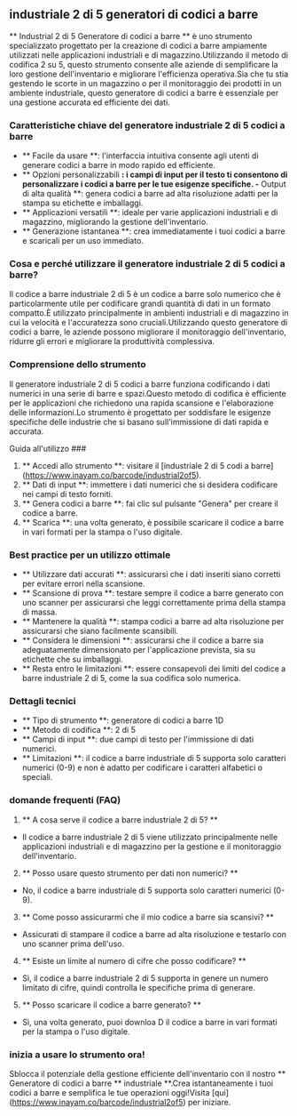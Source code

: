 ## industriale 2 di 5 generatori di codici a barre

** Industrial 2 di 5 Generatore di codici a barre ** è uno strumento specializzato progettato per la creazione di codici a barre ampiamente utilizzati nelle applicazioni industriali e di magazzino.Utilizzando il metodo di codifica 2 su 5, questo strumento consente alle aziende di semplificare la loro gestione dell'inventario e migliorare l'efficienza operativa.Sia che tu stia gestendo le scorte in un magazzino o per il monitoraggio dei prodotti in un ambiente industriale, questo generatore di codici a barre è essenziale per una gestione accurata ed efficiente dei dati.

### Caratteristiche chiave del generatore industriale 2 di 5 codici a barre
- ** Facile da usare **: l'interfaccia intuitiva consente agli utenti di generare codici a barre in modo rapido ed efficiente.
- ** Opzioni personalizzabili **: i campi di input per il testo ti consentono di personalizzare i codici a barre per le tue esigenze specifiche.
-** Output di alta qualità **: genera codici a barre ad alta risoluzione adatti per la stampa su etichette e imballaggi.
- ** Applicazioni versatili **: ideale per varie applicazioni industriali e di magazzino, migliorando la gestione dell'inventario.
- ** Generazione istantanea **: crea immediatamente i tuoi codici a barre e scaricali per un uso immediato.

### Cosa e perché utilizzare il generatore industriale 2 di 5 codici a barre?
Il codice a barre industriale 2 di 5 è un codice a barre solo numerico che è particolarmente utile per codificare grandi quantità di dati in un formato compatto.È utilizzato principalmente in ambienti industriali e di magazzino in cui la velocità e l'accuratezza sono cruciali.Utilizzando questo generatore di codici a barre, le aziende possono migliorare il monitoraggio dell'inventario, ridurre gli errori e migliorare la produttività complessiva.

### Comprensione dello strumento
Il generatore industriale 2 di 5 codici a barre funziona codificando i dati numerici in una serie di barre e spazi.Questo metodo di codifica è efficiente per le applicazioni che richiedono una rapida scansione e l'elaborazione delle informazioni.Lo strumento è progettato per soddisfare le esigenze specifiche delle industrie che si basano sull'immissione di dati rapida e accurata.

Guida all'utilizzo ###
1. ** Accedi allo strumento **: visitare il [industriale 2 di 5 codi a barre] (https://www.inayam.co/barcode/industrial2of5).
2. ** Dati di input **: immettere i dati numerici che si desidera codificare nei campi di testo forniti.
3. ** Genera codici a barre **: fai clic sul pulsante "Genera" per creare il codice a barre.
4. ** Scarica **: una volta generato, è possibile scaricare il codice a barre in vari formati per la stampa o l'uso digitale.

### Best practice per un utilizzo ottimale
- ** Utilizzare dati accurati **: assicurarsi che i dati inseriti siano corretti per evitare errori nella scansione.
- ** Scansione di prova **: testare sempre il codice a barre generato con uno scanner per assicurarsi che leggi correttamente prima della stampa di massa.
- ** Mantenere la qualità **: stampa codici a barre ad alta risoluzione per assicurarsi che siano facilmente scansibili.
- ** Considera le dimensioni **: assicurarsi che il codice a barre sia adeguatamente dimensionato per l'applicazione prevista, sia su etichette che su imballaggi.
- ** Resta entro le limitazioni **: essere consapevoli dei limiti del codice a barre industriale 2 di 5, come la sua codifica solo numerica.

### Dettagli tecnici
- ** Tipo di strumento **: generatore di codici a barre 1D
- ** Metodo di codifica **: 2 di 5
- ** Campi di input **: due campi di testo per l'immissione di dati numerici.
- ** Limitazioni **: il codice a barre industriale di 5 supporta solo caratteri numerici (0-9) e non è adatto per codificare i caratteri alfabetici o speciali.

### domande frequenti (FAQ)

1. ** A cosa serve il codice a barre industriale 2 di 5? **
- Il codice a barre industriale 2 di 5 viene utilizzato principalmente nelle applicazioni industriali e di magazzino per la gestione e il monitoraggio dell'inventario.

2. ** Posso usare questo strumento per dati non numerici? **
- No, il codice a barre industriale di 5 supporta solo caratteri numerici (0-9).

3. ** Come posso assicurarmi che il mio codice a barre sia scansivi? **
- Assicurati di stampare il codice a barre ad alta risoluzione e testarlo con uno scanner prima dell'uso.

4. ** Esiste un limite al numero di cifre che posso codificare? **
- Sì, il codice a barre industriale 2 di 5 supporta in genere un numero limitato di cifre, quindi controlla le specifiche prima di generare.

5. ** Posso scaricare il codice a barre generato? **
- Sì, una volta generato, puoi downloa D il codice a barre in vari formati per la stampa o l'uso digitale.

### inizia a usare lo strumento ora!
Sblocca il potenziale della gestione efficiente dell'inventario con il nostro ** Generatore di codici a barre ** industriale **.Crea istantaneamente i tuoi codici a barre e semplifica le tue operazioni oggi!Visita [qui] (https://www.inayam.co/barcode/industrial2of5) per iniziare.